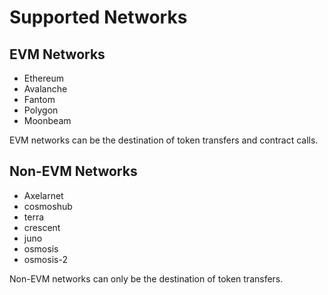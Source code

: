 # Supported Networks

## EVM Networks

- Ethereum
- Avalanche
- Fantom
- Polygon
- Moonbeam

EVM networks can be the destination of token transfers and contract calls.



## Non-EVM Networks 

- Axelarnet
- cosmoshub
- terra
- crescent
- juno
- osmosis
- osmosis-2

Non-EVM networks can only be the destination of token transfers.